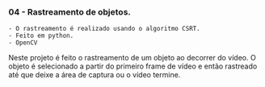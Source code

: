 ### 04 - Rastreamento de objetos.
    - O rastreamento é realizado usando o algoritmo CSRT.
    - Feito em python.
    - OpenCV

Neste projeto é feito o rastreamento de um objeto ao decorrer do vídeo. O objeto é selecionado a partir do primeiro frame de vídeo e então rastreado até que deixe a área de captura ou o vídeo termine.
